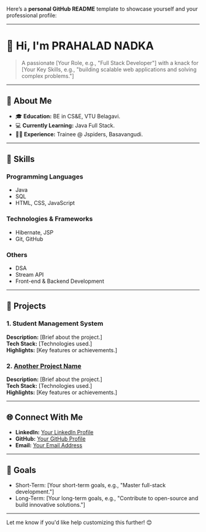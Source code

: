 Here’s a **personal GitHub README** template to showcase yourself and your professional profile:

---

# **👋 Hi, I'm PRAHALAD NADKA**

> A passionate [Your Role, e.g., "Full Stack Developer"] with a knack for [Your Key Skills, e.g., "building scalable web applications and solving complex problems."]

---

## **🌟 About Me**

- 🎓 **Education:** BE in CS&E, VTU Belagavi.  
- 💻 **Currently Learning:** Java Full Stack.  
- 👩‍💻 **Experience:** Trainee @ Jspiders, Basavangudi.

---

## **💼 Skills**

### **Programming Languages**  
- Java  
- SQL  
- HTML, CSS, JavaScript  

### **Technologies & Frameworks**  
- Hibernate, JSP  
- Git, GitHub  

### **Others**  
- DSA  
- Stream API  
- Front-end & Backend Development  

---

## **📂 Projects**

### 1. **Student Management System**  
   **Description:** [Brief about the project.]  
   **Tech Stack:** [Technologies used.]  
   **Highlights:** [Key features or achievements.]

### 2. **[Another Project Name](#)**  
   **Description:** [Brief about the project.]  
   **Tech Stack:** [Technologies used.]  
   **Highlights:** [Key features or achievements.]

---

## **🌐 Connect With Me**

- **LinkedIn:** [Your LinkedIn Profile](#)  
- **GitHub:** [Your GitHub Profile](#)  
- **Email:** [Your Email Address](#)  

---

## **🚀 Goals**

- Short-Term: [Your short-term goals, e.g., "Master full-stack development."]  
- Long-Term: [Your long-term goals, e.g., "Contribute to open-source and build innovative solutions."]

---

Let me know if you'd like help customizing this further! 😊
